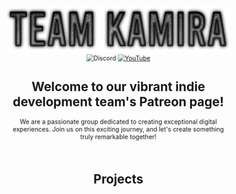 <div align="center">
  <img src="https://raw.githubusercontent.com/Team-Kamira/.github/main/Team_kamira_Logo.png" alt="Header Image">
  <br>
  <img src="https://img.shields.io/discord/1116862286267682979?color=%233973c6&label=Discord&logo=discord" alt="Discord">
  <a href="https://www.youtube.com/channel/your-channel-link"><img src="https://img.shields.io/badge/Youtube-Kamira-f40e0b" alt="YouTube"></a>
  <br>
  <h1>Welcome to our vibrant indie development team's Patreon page!</h1>
  <p>We are a passionate group dedicated to creating exceptional digital experiences. Join us on this exciting journey, and let's create something truly remarkable together!</p>
  <br>
  <h1>Projects</h1>
</div>
